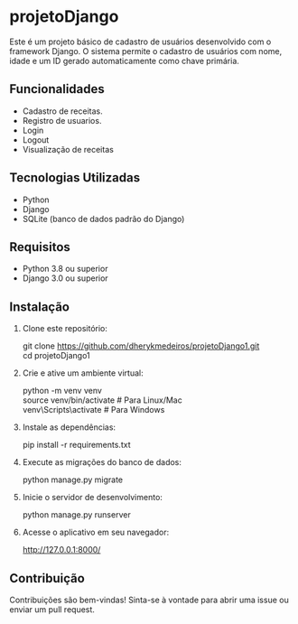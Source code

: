 
# projetoDjango

Este é um projeto básico de cadastro de usuários desenvolvido com o framework Django. O sistema permite o cadastro de usuários com nome, idade e um ID gerado automaticamente como chave primária.

## Funcionalidades

- Cadastro de receitas.
- Registro de usuarios.
- Login
- Logout
- Visualização de receitas


## Tecnologias Utilizadas

- Python
- Django
- SQLite (banco de dados padrão do Django)

## Requisitos

- Python 3.8 ou superior
- Django 3.0 ou superior

## Instalação

1. Clone este repositório:
   
   git clone https://github.com/dherykmedeiros/projetoDjango1.git<br>
   cd projetoDjango1
   

2. Crie e ative um ambiente virtual:
   
   python -m venv venv<br>
   source venv/bin/activate   # Para Linux/Mac<br>
   venv\Scripts\activate      # Para Windows
   

3. Instale as dependências:
   
   pip install -r requirements.txt
   

4. Execute as migrações do banco de dados:
   
   python manage.py migrate
   

5. Inicie o servidor de desenvolvimento:
   
   python manage.py runserver
   

6. Acesse o aplicativo em seu navegador:
   
   http://127.0.0.1:8000/
   

## Contribuição

Contribuições são bem-vindas! Sinta-se à vontade para abrir uma issue ou enviar um pull request.


